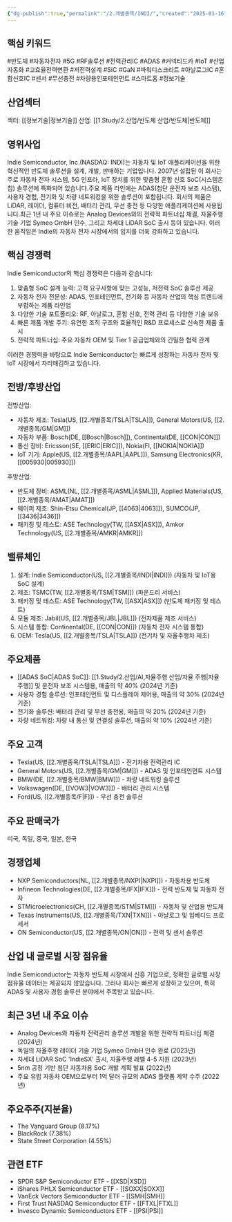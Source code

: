 ```yaml
---
{"dg-publish":true,"permalink":"/2.개별종목/INDI/","created":"2025-01-16T22:08:12.351+09:00","updated":"2025-08-12T16:32:58.920+09:00"}
---
```


## 핵심 키워드

#반도체 #자동차전자 #5G #RF솔루션 #전력관리IC #ADAS #커넥티드카 #IoT #산업자동화 #고효율전력변환 #저전력설계 #SiC #GaN #파워디스크리트 #아날로그IC #혼합신호IC #센서 #무선충전 #차량용인포테인먼트 #스마트홈
#정보기술 

## 산업섹터

섹터: [[정보기술\|정보기술]]
산업: [[1.Study/2.산업/반도체 산업/반도체\|반도체]]

## 영위사업

Indie Semiconductor, Inc.(NASDAQ: INDI)는 자동차 및 IoT 애플리케이션을 위한 혁신적인 반도체 솔루션을 설계, 개발, 판매하는 기업입니다. 2007년 설립된 이 회사는 주로 자동차 전자 시스템, 5G 인프라, IoT 장치를 위한 맞춤형 혼합 신호 SoC(시스템온칩) 솔루션에 특화되어 있습니다.주요 제품 라인에는 ADAS(첨단 운전자 보조 시스템), 사용자 경험, 전기화 및 차량 네트워킹을 위한 솔루션이 포함됩니다. 회사의 제품은 LiDAR, 레이더, 컴퓨터 비전, 배터리 관리, 무선 충전 등 다양한 애플리케이션에 사용됩니다.최근 1년 내 주요 이슈로는 Analog Devices와의 전략적 파트너십 체결, 자율주행 기술 기업 Symeo GmbH 인수, 그리고 차세대 LiDAR SoC 출시 등이 있습니다. 이러한 움직임은 Indie의 자동차 전자 시장에서의 입지를 더욱 강화하고 있습니다.

## 핵심 경쟁력

Indie Semiconductor의 핵심 경쟁력은 다음과 같습니다:

1. 맞춤형 SoC 설계 능력: 고객 요구사항에 맞는 고성능, 저전력 SoC 솔루션 제공
2. 자동차 전자 전문성: ADAS, 인포테인먼트, 전기화 등 자동차 산업의 핵심 트렌드에 부합하는 제품 라인업
3. 다양한 기술 포트폴리오: RF, 아날로그, 혼합 신호, 전력 관리 등 다양한 기술 보유
4. 빠른 제품 개발 주기: 유연한 조직 구조와 효율적인 R&D 프로세스로 신속한 제품 출시
5. 전략적 파트너십: 주요 자동차 OEM 및 Tier 1 공급업체와의 긴밀한 협력 관계

이러한 경쟁력을 바탕으로 Indie Semiconductor는 빠르게 성장하는 자동차 전자 및 IoT 시장에서 자리매김하고 있습니다.

## 전방/후방산업

전방산업:

- 자동차 제조: Tesla(US, [[2.개별종목/TSLA\|TSLA]]), General Motors(US, [[2.개별종목/GM\|GM]])
- 자동차 부품: Bosch(DE, [[Bosch\|Bosch]]), Continental(DE, [[CON\|CON]])
- 통신 장비: Ericsson(SE, [[ERIC\|ERIC]]), Nokia(FI, [[NOKIA\|NOKIA]])
- IoT 기기: Apple(US, [[2.개별종목/AAPL\|AAPL]]), Samsung Electronics(KR, [[005930\|005930]])

후방산업:

- 반도체 장비: ASML(NL, [[2.개별종목/ASML\|ASML]]), Applied Materials(US, [[2.개별종목/AMAT\|AMAT]])
- 웨이퍼 제조: Shin-Etsu Chemical(JP, [[4063\|4063]]), SUMCO(JP, [[3436\|3436]])
- 패키징 및 테스트: ASE Technology(TW, [[ASX\|ASX]]), Amkor Technology(US, [[2.개별종목/AMKR\|AMKR]])

## 밸류체인

1. 설계: Indie Semiconductor(US, [[2.개별종목/INDI\|INDI]]) (자동차 및 IoT용 SoC 설계)
2. 제조: TSMC(TW, [[2.개별종목/TSM\|TSM]]) (파운드리 서비스)
3. 패키징 및 테스트: ASE Technology(TW, [[ASX\|ASX]]) (반도체 패키징 및 테스트)
4. 모듈 제조: Jabil(US, [[2.개별종목/JBL\|JBL]]) (전자제품 제조 서비스)
5. 시스템 통합: Continental(DE, [[CON\|CON]]) (자동차 전자 시스템 통합)
6. OEM: Tesla(US, [[2.개별종목/TSLA\|TSLA]]) (전기차 및 자율주행차 제조)

## 주요제품

- [[ADAS SoC\|ADAS SoC]]: [[1.Study/2.산업/AI,자율주행 산업/자율 주행\|자율 주행]] 및 운전자 보조 시스템용, 매출의 약 40% (2024년 기준)
- 사용자 경험 솔루션: 인포테인먼트 및 디스플레이 제어용, 매출의 약 30% (2024년 기준)
- 전기화 솔루션: 배터리 관리 및 무선 충전용, 매출의 약 20% (2024년 기준)
- 차량 네트워킹: 차량 내 통신 및 연결성 솔루션, 매출의 약 10% (2024년 기준)

## 주요 고객

- Tesla(US, [[2.개별종목/TSLA\|TSLA]]) - 전기차용 전력관리 IC
- General Motors(US, [[2.개별종목/GM\|GM]]) - ADAS 및 인포테인먼트 시스템
- BMW(DE, [[2.개별종목/BMW\|BMW]]) - 차량 네트워킹 솔루션
- Volkswagen(DE, [[VOW3\|VOW3]]) - 배터리 관리 시스템
- Ford(US, [[2.개별종목/F\|F]]) - 무선 충전 솔루션

## 주요 판매국가

미국, 독일, 중국, 일본, 한국

## 경쟁업체

- NXP Semiconductors(NL, [[2.개별종목/NXPI\|NXPI]]) - 자동차용 반도체
- Infineon Technologies(DE, [[2.개별종목/IFX\|IFX]]) - 전력 반도체 및 자동차 전자
- STMicroelectronics(CH, [[2.개별종목/STM\|STM]]) - 자동차 및 산업용 반도체
- Texas Instruments(US, [[2.개별종목/TXN\|TXN]]) - 아날로그 및 임베디드 프로세서
- ON Semiconductor(US, [[2.개별종목/ON\|ON]]) - 전력 및 센서 솔루션

## 산업 내 글로벌 시장 점유율

Indie Semiconductor는 자동차 반도체 시장에서 신흥 기업으로, 정확한 글로벌 시장 점유율 데이터는 제공되지 않았습니다. 그러나 회사는 빠르게 성장하고 있으며, 특히 ADAS 및 사용자 경험 솔루션 분야에서 주목받고 있습니다.

## 최근 3년 내 주요 이슈

- Analog Devices와 자동차 전력관리 솔루션 개발을 위한 전략적 파트너십 체결 (2024년)
- 독일의 자율주행 레이더 기술 기업 Symeo GmbH 인수 완료 (2023년)
- 차세대 LiDAR SoC 'IndieSX' 출시, 자율주행 레벨 4-5 지원 (2023년)
- 5nm 공정 기반 첨단 자동차용 SoC 개발 계획 발표 (2022년)
- 주요 유럽 자동차 OEM으로부터 1억 달러 규모의 ADAS 플랫폼 계약 수주 (2022년)

## 주요주주(지분율)

- The Vanguard Group (8.17%)
- BlackRock (7.38%)
- State Street Corporation (4.55%)

## 관련 ETF

- SPDR S&P Semiconductor ETF - [[XSD\|XSD]]
- iShares PHLX Semiconductor ETF - [[SOXX\|SOXX]]
- VanEck Vectors Semiconductor ETF - [[SMH\|SMH]]
- First Trust NASDAQ Semiconductor ETF - [[FTXL\|FTXL]]
- Invesco Dynamic Semiconductors ETF - [[PSI\|PSI]]